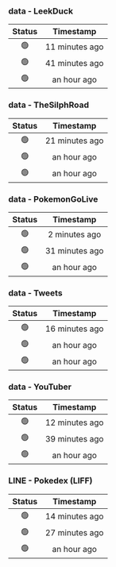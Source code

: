 ### data - LeekDuck
| Status | Timestamp |
|:------:|:---------:|
| 🟢 | 11 minutes ago |
| 🟢 | 41 minutes ago |
| 🟢 | an hour ago |

### data - TheSilphRoad
| Status | Timestamp |
|:------:|:---------:|
| 🟢 | 21 minutes ago |
| 🟢 | an hour ago |
| 🟢 | an hour ago |

### data - PokemonGoLive
| Status | Timestamp |
|:------:|:---------:|
| 🟢 | 2 minutes ago |
| 🟢 | 31 minutes ago |
| 🟢 | an hour ago |

### data - Tweets
| Status | Timestamp |
|:------:|:---------:|
| 🟢 | 16 minutes ago |
| 🟢 | an hour ago |
| 🟢 | an hour ago |

### data - YouTuber
| Status | Timestamp |
|:------:|:---------:|
| 🟢 | 12 minutes ago |
| 🟢 | 39 minutes ago |
| 🟢 | an hour ago |

### LINE - Pokedex (LIFF)
| Status | Timestamp |
|:------:|:---------:|
| 🟢 | 14 minutes ago |
| 🟢 | 27 minutes ago |
| 🟢 | an hour ago |

